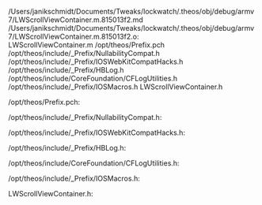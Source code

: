 /Users/janikschmidt/Documents/Tweaks/lockwatch/.theos/obj/debug/armv7/LWScrollViewContainer.m.815013f2.md /Users/janikschmidt/Documents/Tweaks/lockwatch/.theos/obj/debug/armv7/LWScrollViewContainer.m.815013f2.o: \
  LWScrollViewContainer.m /opt/theos/Prefix.pch \
  /opt/theos/include/_Prefix/NullabilityCompat.h \
  /opt/theos/include/_Prefix/IOSWebKitCompatHacks.h \
  /opt/theos/include/_Prefix/HBLog.h \
  /opt/theos/include/CoreFoundation/CFLogUtilities.h \
  /opt/theos/include/_Prefix/IOSMacros.h LWScrollViewContainer.h

/opt/theos/Prefix.pch:

/opt/theos/include/_Prefix/NullabilityCompat.h:

/opt/theos/include/_Prefix/IOSWebKitCompatHacks.h:

/opt/theos/include/_Prefix/HBLog.h:

/opt/theos/include/CoreFoundation/CFLogUtilities.h:

/opt/theos/include/_Prefix/IOSMacros.h:

LWScrollViewContainer.h:
